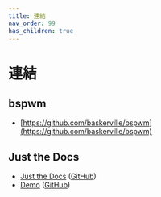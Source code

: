```yaml
---
title: 連結
nav_order: 99
has_children: true
---
```


# 連結


## bspwm

* [https://github.com/baskerville/bspwm](https://github.com/baskerville/bspwm)



## Just the Docs

* [Just the Docs](https://pmarsceill.github.io/just-the-docs/) ([GitHub](https://github.com/pmarsceill/just-the-docs))
* [Demo](https://pmarsceill.github.io/jtd-remote/) ([GitHub](https://github.com/pmarsceill/jtd-remote))
